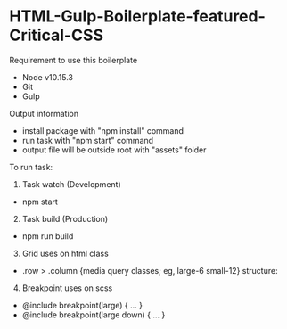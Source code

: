 # HTML-Gulp-Boilerplate-featured-Critical-CSS

Requirement to use this boilerplate
- Node v10.15.3
- Git
- Gulp



Output information
- install package with "npm install" command
- run task with "npm start" command
- output file will be outside root with "assets" folder



To run task:

1) Task watch (Development)
- npm start


2) Task build (Production)
- npm run build


3) Grid uses on html class
- .row > .column {media query classes; eg, large-6 small-12}
structure:
  <div class="row">
    <div class="column small-12 large-6"></div>
  </div>


4) Breakpoint uses on scss
- @include breakpoint(large) { ... }
- @include breakpoint(large down) { ... }
